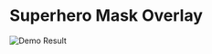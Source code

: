 # Superhero Mask Overlay
![Demo Result](https://github.com/kranok-dev/Superhero_Mask_Overlay/blob/main/thumbnail.png?raw=true&s=100)
